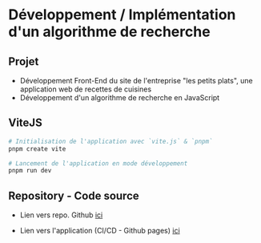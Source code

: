 # Développement / Implémentation d'un algorithme de recherche

## Projet

* Développement Front-End du site de l'entreprise "les petits plats", une application web de recettes de cuisines
* Développement d'un algorithme de recherche en JavaScript

## ViteJS

```sh
# Initialisation de l'application avec `vite.js` & `pnpm`
pnpm create vite

# Lancement de l'application en mode développement
pnpm run dev
```

## Repository - Code source

* Lien vers repo. Github [ici](https://github.com/gouttebroze/les-petits-plats)

* Lien vers l'application (CI/CD - Github pages) [ici](https://gouttebroze.github.io/les-petits-plats/)

